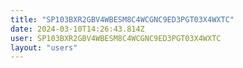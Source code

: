 ```yaml
---
title: "SP103BXR2GBV4WBESM8C4WCGNC9ED3PGT03X4WXTC"
date: 2024-03-10T14:26:43.814Z
user: SP103BXR2GBV4WBESM8C4WCGNC9ED3PGT03X4WXTC
layout: "users"
---
```

    